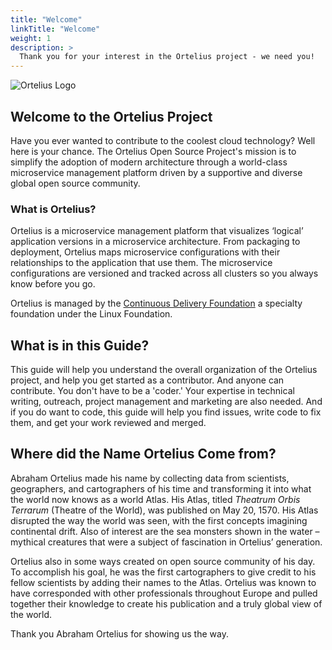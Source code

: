 ```yaml
---
title: "Welcome"
linkTitle: "Welcome"
weight: 1
description: >
  Thank you for your interest in the Ortelius project - we need you!
---
```

![Ortelius Logo](/guides/userguide/images/Otelius-transparent.jpg)

## Welcome to the Ortelius Project

Have you ever wanted to contribute to the coolest cloud technology? Well here is your chance. The Ortelius Open Source Project's mission is to simplify the adoption of modern architecture through a world-class microservice management platform driven by a supportive and diverse global open source community.

### What is Ortelius?

Ortelius is a microservice management platform that visualizes ‘logical’ application versions in a microservice architecture. From packaging to deployment, Ortelius maps microservice configurations with their relationships to the application that use them.  The microservice configurations are versioned and tracked across all clusters so you always know before you go.

Ortelius is managed by the [Continuous Delivery Foundation](https://cd.foundation) a specialty foundation under the Linux Foundation.

## What is in this Guide?

This guide will help you understand the overall organization of the  Ortelius project, and help you get started as a contributor. And anyone can contribute. You don't have to be a 'coder.'  Your expertise in technical writing, outreach, project management and marketing are also needed.  And if you do want to code, this guide will help you find issues, write code to fix them, and get your work reviewed and merged.

## Where did the Name Ortelius Come from?

Abraham Ortelius made his name by collecting data from scientists, geographers, and cartographers of his time and transforming it into what the world now knows as a world Atlas. His Atlas, titled _Theatrum Orbis Terrarum_ (Theatre of the World), was published on May 20, 1570. His Atlas disrupted the way the world was seen, with the first concepts imagining continental drift. Also of interest are the sea monsters shown in the water – mythical creatures that were a subject of fascination in Ortelius’ generation.

Ortelius also in some ways created on open source community of his day. To accomplish his goal, he was the first cartographers to give credit to his fellow scientists by adding their names to the Atlas. Ortelius was known to have corresponded with other professionals throughout Europe and pulled together their knowledge to create his publication and a truly global view of the world.

Thank you Abraham Ortelius for showing us the way.
